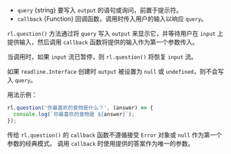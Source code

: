 <!-- YAML
added: v0.3.3
-->

* `query` {string} 要写入 `output` 的语句或询问，前置于提示符。
* `callback` {Function} 回调函数，调用时传入用户的输入以响应 `query`。

`rl.question()` 方法通过将 `query` 写入 `output` 来显示它，并等待用户在 `input` 上提供输入，然后调用 `callback` 函数将提供的输入作为第一个参数传入。

当调用时，如果 `input` 流已暂停，则 `rl.question()` 将恢复 `input` 流。

如果 `readline.Interface` 创建时 `output` 被设置为 `null` 或 `undefined`，则不会写入 `query`。

用法示例：

```js
rl.question('你最喜欢的食物是什么？', (answer) => {
  console.log(`你最喜欢的食物是 ${answer}`);
});
```

传给 `rl.question()` 的 `callback` 函数不遵循接受 `Error` 对象或 `null` 作为第一个参数的经典模式。
调用 `callback` 时使用提供的答案作为唯一的参数。


